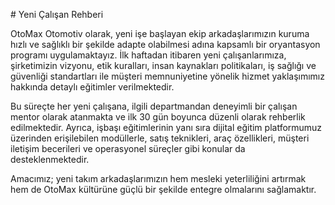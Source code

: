 \# Yeni Çalışan Rehberi



OtoMax Otomotiv olarak, yeni işe başlayan ekip arkadaşlarımızın kuruma hızlı ve sağlıklı bir şekilde adapte olabilmesi adına kapsamlı bir oryantasyon programı uygulamaktayız. İlk haftadan itibaren yeni çalışanlarımıza, şirketimizin vizyonu, etik kuralları, insan kaynakları politikaları, iş sağlığı ve güvenliği standartları ile müşteri memnuniyetine yönelik hizmet yaklaşımımız hakkında detaylı eğitimler verilmektedir.



Bu süreçte her yeni çalışana, ilgili departmandan deneyimli bir çalışan mentor olarak atanmakta ve ilk 30 gün boyunca düzenli olarak rehberlik edilmektedir. Ayrıca, işbaşı eğitimlerinin yanı sıra dijital eğitim platformumuz üzerinden erişilebilen modüllerle, satış teknikleri, araç özellikleri, müşteri iletişim becerileri ve operasyonel süreçler gibi konular da desteklenmektedir.



Amacımız; yeni takım arkadaşlarımızın hem mesleki yeterliliğini artırmak hem de OtoMax kültürüne güçlü bir şekilde entegre olmalarını sağlamaktır.



